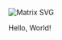 ![Matrix SVG](https://raw.githubusercontent.com/rodrigograca31/rodrigograca31/master/matrix.svg)

Hello, World!

